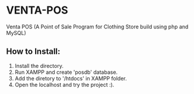 # VENTA-POS
Venta POS (A Point of Sale Program for Clothing Store build using php and MySQL)

## How to Install:
 1. Install the directory.
 2. Run XAMPP and create 'posdb' database.
 3. Add the diretory to '/htdocs' in XAMPP folder.
 4. Open the localhost and try the project :).
